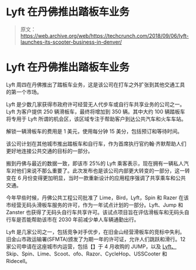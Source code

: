 # Lyft 在丹佛推出踏板车业务

> 原文：<https://web.archive.org/web/https://techcrunch.com/2018/09/06/lyft-launches-its-scooter-business-in-denver/>

# Lyft 在丹佛推出踏板车业务

Lyft 周四在丹佛推出了踏板车业务，这是该公司在打车之外扩张到其他交通工具的第一个市场。

Lyft 是少数几家获得市政府许可经营无人代步车或自行车共享业务的公司之一。Lyft 为客户提供 250 辆滑板车，最终将增加到 350 辆。其中大约 100 辆踏板车将专用于 Lyft 所谓的机会区，该区域专注于帮助客户到达公共汽车和火车车站。

解锁一辆滑板车的费用是 1 美元，使用每分钟 15 美分，包括预订和等待时间。

该公司计划在其他城市推出踏板车和自行车，作为首席执行官约翰·齐默帮助人们更好地连接公共交通的目标的一部分。

搬到丹佛与最近的数据一致，即该市 25%的 Lyft 乘客表示，现在拥有一辆私人汽车对他们来说不那么重要了。此次发布也是该公司内部更大转变的一部分，这一转变在 6 月份变得更加明显，当时一款重新设计的应用程序强调了共享乘车和公共交通。

今年早些时候，丹佛公共工程公司批准了 Lime，Bird，Lyft，Spin 和 Razer 在该市经营无码头滑板车服务的许可，作为一年试点计划的一部分。Lyft、Jump 和 Zanster 也获得了无码头自行车共享许可。该试点项目旨在评估滑板车和无码头自行车是否能帮助该市在 2030 年前减少单人车辆通勤出行。

Lyft 是几家公司之一，包括竞争对手优步，在旧金山经营滑板车的竞标中失利。旧金山市政运输署(SFMTA)颁发了为期一年的许可证，允许人们跳跃和滑行。12 家公司申请在这座城市内运营，包括【】于 4 月收购的 JUMP，以及 [Lyft、](https://web.archive.org/web/20230405001407/https://crunchbase.com/organization/lyft) Skip、Spin、Lime、Scoot、ofo、Razor、CycleHop、USSCooter 和 Ridecell。